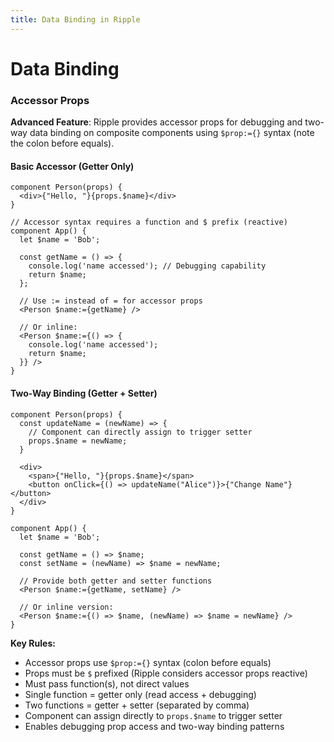 ```yaml
---
title: Data Binding in Ripple
---
```


# Data Binding

### Accessor Props

**Advanced Feature**: Ripple provides accessor props for debugging and two-way data binding on composite components using `$prop:={}` syntax (note the colon before equals).

#### Basic Accessor (Getter Only)
```ripple
component Person(props) {
  <div>{"Hello, "}{props.$name}</div>
}

// Accessor syntax requires a function and $ prefix (reactive)
component App() {
  let $name = 'Bob';

  const getName = () => {
    console.log('name accessed'); // Debugging capability
    return $name;
  };

  // Use := instead of = for accessor props
  <Person $name:={getName} />

  // Or inline:
  <Person $name:={() => {
    console.log('name accessed');
    return $name;
  }} />
}
```

#### Two-Way Binding (Getter + Setter)
```ripple
component Person(props) {
  const updateName = (newName) => {
    // Component can directly assign to trigger setter
    props.$name = newName;
  }

  <div>
    <span>{"Hello, "}{props.$name}</span>
    <button onClick={() => updateName("Alice")}>{"Change Name"}</button>
  </div>
}

component App() {
  let $name = 'Bob';

  const getName = () => $name;
  const setName = (newName) => $name = newName;

  // Provide both getter and setter functions
  <Person $name:={getName, setName} />

  // Or inline version:
  <Person $name:={() => $name, (newName) => $name = newName} />
}
```

**Key Rules:**
- Accessor props use `$prop:={}` syntax (colon before equals)
- Props must be `$` prefixed (Ripple considers accessor props reactive)
- Must pass function(s), not direct values
- Single function = getter only (read access + debugging)
- Two functions = getter + setter (separated by comma)
- Component can assign directly to `props.$name` to trigger setter
- Enables debugging prop access and two-way binding patterns
